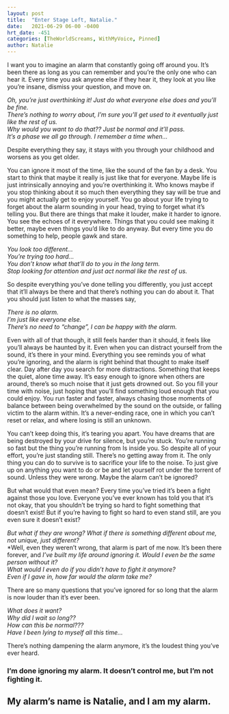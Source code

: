 ```yaml
---
layout: post
title:  "Enter Stage Left, Natalie."
date:   2021-06-29 06-00 -0400
hrt_date: -451
categories: [TheWorldScreams, WithMyVoice, Pinned]
author: Natalie
---
```

I want you to imagine an alarm that constantly going off around you. It’s been there as long as you can remember and you’re the only one who can hear it. Every time you ask anyone else if they hear it, they look at you like you’re insane, dismiss your question, and move on.

*Oh, you’re just overthinking it! Just do what everyone else does and you’ll be fine.*  
*There’s nothing to worry about, I’m sure you’ll get used to it eventually just like the rest of us.*  
*Why would you want to do that?? Just be normal and it’ll pass.*  
*It’s a phase we all go through. I remember a time when…*  

Despite everything they say, it stays with you through your childhood and worsens as you get older.

You can ignore it most of the time, like the sound of the fan by a desk. You start to think that maybe it really is just like that for everyone. Maybe life is just intrinsically annoying and you’re overthinking it. Who knows maybe if you stop thinking about it so much then everything they say will be true and you might actually get to enjoy yourself.
You go about your life trying to forget about the alarm sounding in your head, trying to forget what it’s telling you. But there are things that make it louder, make it harder to ignore. You see the echoes of it everywhere. Things that you could see making it better, maybe even things you’d like to do anyway. But every time you do something to help, people gawk and stare.

*You look too different...*  
*You’re trying too hard...*  
*You don’t know what that’ll do to you in the long term.*  
*Stop looking for attention and just act normal like the rest of us.*  

So despite everything you’ve done telling you differently, you just accept that it’ll always be there and that there’s nothing you can do about it. That you should just listen to what the masses say,

*There is no alarm.*  
*I’m just like everyone else.*  
*There’s no need to “change”, I can be happy with the alarm.*  

Even with all of that though, it still feels harder than it should, it feels like you’ll always be haunted by it. Even when you can distract yourself from the sound, it’s there in your mind. Everything you see reminds you of what you’re ignoring, and the alarm is right behind that thought to make itself clear. Day after day you search for more distractions. Something that keeps the quiet, alone time away.
It’s easy enough to ignore when others are around, there’s so much noise that it just gets drowned out. So you fill your time with noise, just hoping that you’ll find something loud enough that you could enjoy. You run faster and faster, always chasing those moments of balance between being overwhelmed by the sound on the outside, or falling victim to the alarm within. It’s a never-ending race, one in which you can’t reset or relax, and where losing is still an unknown.

You can’t keep doing this, it’s tearing you apart. You have dreams that are being destroyed by your drive for silence, but you’re stuck. You’re running so fast but the thing you’re running from Is inside you. So despite all of your effort, you’re just standing still. There’s no getting away from it. The only thing you can do to survive is to sacrifice your life to the noise. To just give up on anything you want to do or be and let yourself rot under the torrent of sound. Unless they were wrong. Maybe the alarm can’t be ignored?

But what would that even mean? Every time you’ve tried it’s been a fight against those you love. Everyone you’ve ever known has told you that it’s not okay, that you shouldn’t be trying so hard to fight something that doesn’t exist! But if you’re having to fight so hard to even stand still, are you even sure it doesn’t exist?

*But what if they are wrong? What if there is something different about me, not unique, just different?*  
*Well, even they weren’t wrong, that alarm is part of me now. It’s been there forever, and *I’ve built my life around ignoring it. Would I even be the same person without it?*  
*What would I even do if you didn’t have to fight it anymore?*  
*Even if I gave in, how far would the alarm take me?*  

There are so many questions that you’ve ignored for so long that the alarm is now louder than it’s ever been.

*What does it want?*  
*Why did I wait so long??*  
*How can this be normal???*  
*Have I been lying to myself all this time...*  

There’s nothing dampening the alarm anymore, it’s the loudest thing you’ve ever heard.

### I’m done ignoring my alarm. It doesn’t control me, but I’m not fighting it.
## My alarm’s name is Natalie, and I am my alarm.